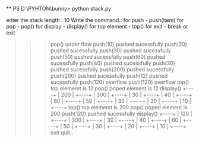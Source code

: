 ** PS D:\PYHTON\bunny> python  stack.py



enter the stack length : 10
Write the command :
    for push - push(item)
    for pop - pop()
    for display - display()
    for top element - top()
    for exit - break or exit

>>>pop()
under flow
>>>push(10)
pushed sucessfully
>>>push(20)
pushed sucessfully
>>>push(30)
pushed sucessfully
>>>push(50)
pushed sucessfully
>>>push(60)
pushed sucessfully
>>>push(40)
pushed sucessfully
>>>push(30)
pushed sucessfully
>>>push(300)
pushed sucessfully
>>>push(200)
pushed sucessfully
>>>push(12)
pushed sucessfully
>>>push(120)
overflow
>>>push(120)
overflow
>>>top()
top elememt is 12
>>>pop()
poped element is 12
>>>display()
+----+
| 200 |
+----+
| 300 |
+----+
| 30 |
+----+
| 40 |
+----+
| 60 |
+----+
| 50 |
+----+
| 30 |
+----+
| 20 |
+----+
| 10 |
+----+
>>>top()
top elememt is 200
>>>pop()
poped element is 200
>>>push(120)
pushed sucessfully
>>>display()
+----+
| 120 |
+----+
| 300 |
+----+
| 30 |
+----+
| 40 |
+----+
| 60 |
+----+
| 50 |
+----+
| 30 |
+----+
| 20 |
+----+
| 10 |
+----+
>>>exit
quit..
